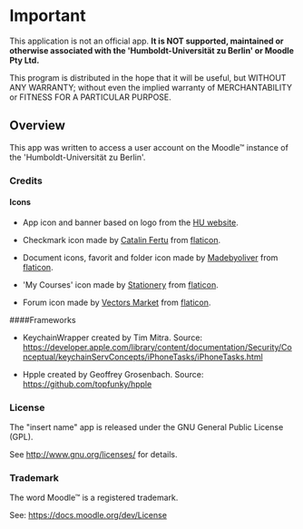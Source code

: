 # Important

This application is not an official app. 
**It is NOT supported, maintained or otherwise associated with the 'Humboldt-Universität zu Berlin' or Moodle Pty Ltd.**

This program is distributed in the hope that it will be useful,
but WITHOUT ANY WARRANTY; without even the implied warranty of
MERCHANTABILITY or FITNESS FOR A PARTICULAR PURPOSE.

## Overview

This app was written to access a user account on the Moodle™ instance of the 'Humboldt-Universität zu Berlin'.


### Credits

#### Icons

* App icon and banner based on logo from the [HU website](https://www.hu-berlin.de/de/hu-intern/design/downloads/logo).

* Checkmark icon made by [Catalin Fertu](http://www.flaticon.com/authors/catalin-fertu) from [flaticon](www.flaticon.com).

* Document icons, favorit and folder icon made by [Madebyoliver](http://www.flaticon.com/authors/madebyoliver) from [flaticon](www.flaticon.com).

* 'My Courses' icon made by [Stationery](http://www.flaticon.com/packs/stationery) from [flaticon](www.flaticon.com).

* Forum icon made by [Vectors Market](http://www.flaticon.com/authors/vectors-market) from [flaticon](www.flaticon.com).

####Frameworks

* KeychainWrapper created by Tim Mitra. Source: https://developer.apple.com/library/content/documentation/Security/Conceptual/keychainServConcepts/iPhoneTasks/iPhoneTasks.html

* Hpple created by Geoffrey Grosenbach. Source: https://github.com/topfunky/hpple


### License

The "insert name" app is released under the GNU General Public License (GPL). 

See <http://www.gnu.org/licenses/> for details.

### Trademark

The word Moodle™ is a registered trademark. 

See: https://docs.moodle.org/dev/License
